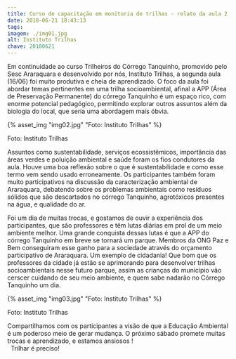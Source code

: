 ```yaml
---
title: Curso de capacitação em monitoria de trilhas - relato da aula 2
date: 2018-06-21 18:43:13
tags:
imagem: ./img01.jpg
alt: Instituto Trilhas
chave: 20180621
---
```

Em continuidade ao curso Trilheiros do Córrego Tanquinho, promovido pelo Sesc Araraquara e desenvolvido por nós, Instituto Trilhas, a segunda aula (16/06) foi muito produtiva e cheia de aprendizado.  O foco da aula foi abordar temas pertinentes em uma trilha socioambiental, afinal a APP (Área de Preservação Permanente) do córrego Tanquinho é um espaço rico, com enorme potencial pedagógico, permitindo explorar outros assuntos além da biologia do local, que seria uma abordagem mais óbvia.

{% asset_img "img02.jpg" "Foto: Instituto Trilhas" %}

<span class="cred">Foto: Instituto Trilhas</span>

Assuntos como sustentabilidade, serviços ecossistêmicos, importância das áreas verdes e poluição ambiental e saúde foram os fios condutores da aula. 
Houve uma boa reflexão sobre o que é sustentabilidade e como esse termo vem sendo usado erroneamente. Os participantes também foram muito participativos na discussão da caracterização ambiental de Araraquara, debatendo sobre os problemas ambientais como resíduos sólidos que são descartados no córrego Tanquinho, agrotóxicos presentes na água, e qualidade do ar. 

Foi um dia de muitas trocas, e gostamos de ouvir a experiência dos participantes, que são professores e têm lutas diárias em prol de um meio ambiente melhor. Uma grande conquista dessas lutas é que  a APP do córrego Tanquinho em breve se tornará um parque. Membros da ONG Paz e Bem conseguiram esse ganho para a sociedade através do orçamento participativo de Araraquara. Um exemplo de cidadania! Que bom que os professores da cidade já estão se aprimorando para desenvolver trilhas socioambientais nesse futuro parque, assim as crianças do município vão cerscer   cuidando de seu meio ambiente, e quem sabe nadarão no Córrego Tanquinho um dia. 

{% asset_img "img03.jpg" "Foto: Instituto Trilhas" %}

<span class="cred">Foto: Instituto Trilhas</span>

Compartilhamos com os participantes a visão de que a Educação Ambiental é um poderoso meio de gerar mudança. O próximo sábado promete muitas trocas e aprendizado, e estamos ansiosos !  
 
Trilhar é preciso! 